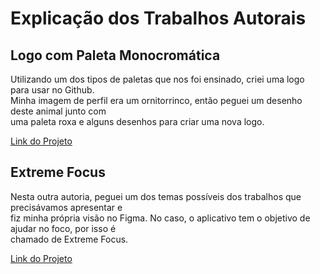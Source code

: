 <h1>Explicação dos Trabalhos Autorais</h1>
<h2>Logo com Paleta Monocromática</h2>
<p>Utilizando um dos tipos de paletas que nos foi ensinado, criei uma logo para usar no Github.<br>Minha imagem de perfil era um ornitorrinco, então peguei um desenho deste animal junto com<br>uma paleta roxa e alguns desenhos para criar uma nova logo.</p>
<a href="https://github.com/gabri3lquadr0s/Portfolio-Tecnico-Ensino-Medio/blob/main/Segundo%20Ano/Primeiro%20Trimestre/Fundamentos%20de%20Design/Autorias/Logo.png">Link do Projeto</a><br>
<h2>Extreme Focus</h2>
<p>Nesta outra autoria, peguei um dos temas possíveis dos trabalhos que precisávamos apresentar e<br>fiz minha própria visão no Figma. No caso, o aplicativo tem o objetivo de ajudar no foco, por isso é<br>chamado de Extreme Focus.</p>
<a href="https://www.figma.com/file/QqpoxG1rgBYjQ2QHkY3Qnq/Extreme-Focus?node-id=0%3A1&t=X81xNdBqpS5i4c39-1">Link do Projeto</a>

